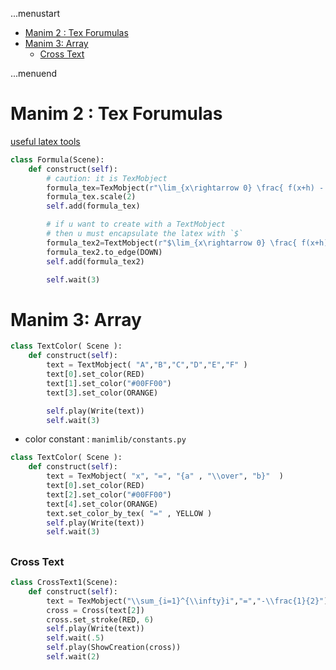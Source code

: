 ...menustart

- [Manim 2 : Tex Forumulas](#f2ef3b7cd3a34c64c98a94fe040e565b)
- [Manim 3: Array](#f1727aac5db801c7193d3042b4245149)
    - [Cross Text](#0ae65dbb4d1614de1289b3b6ae3bcfb7)

...menuend


<h2 id="f2ef3b7cd3a34c64c98a94fe040e565b"></h2>


# Manim 2 : Tex Forumulas

[useful latex tools](https://www.codecogs.com/latex/eqneditor.php)

```python
class Formula(Scene):
    def construct(self):
        # caution: it is TexMobject
        formula_tex=TexMobject(r"\lim_{x\rightarrow 0} \frac{ f(x+h) - f(x)  }{h}" )
        formula_tex.scale(2)
        self.add(formula_tex)

        # if u want to create with a TextMobject
        # then u must encapsulate the latex with `$`
        formula_tex2=TextMobject(r"$\lim_{x\rightarrow 0} \frac{ f(x+h) - f(x)  }{h}$" )
        formula_tex2.to_edge(DOWN)
        self.add(formula_tex2)

        self.wait(3)
```

<h2 id="f1727aac5db801c7193d3042b4245149"></h2>


# Manim 3: Array


```python
class TextColor( Scene ):
    def construct(self):
        text = TextMobject( "A","B","C","D","E","F" )
        text[0].set_color(RED)
        text[1].set_color("#00FF00")
        text[3].set_color(ORANGE)

        self.play(Write(text))
        self.wait(3)
```

- color constant :  `manimlib/constants.py`

```python
class TextColor( Scene ):
    def construct(self):
        text = TexMobject( "x", "=", "{a" , "\\over", "b}"  )
        text[0].set_color(RED)
        text[2].set_color("#00FF00")
        text[4].set_color(ORANGE)
        text.set_color_by_tex( "=" , YELLOW )
        self.play(Write(text))
        self.wait(3)
```


<h2 id="0ae65dbb4d1614de1289b3b6ae3bcfb7"></h2>


### Cross Text

```python
class CrossText1(Scene):
    def construct(self):
        text = TexMobject("\\sum_{i=1}^{\\infty}i","=","-\\frac{1}{2}")
        cross = Cross(text[2])
        cross.set_stroke(RED, 6)
        self.play(Write(text))
        self.wait(.5)
        self.play(ShowCreation(cross))
        self.wait(2)
```






